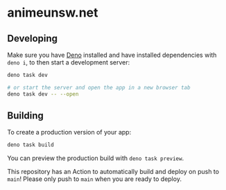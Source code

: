 # animeunsw.net
## Developing

Make sure you have [Deno](https://deno.land/) installed and have installed dependencies with `deno i`, to then start a development server:

```bash
deno task dev

# or start the server and open the app in a new browser tab
deno task dev -- --open
```

## Building

To create a production version of your app:

```bash
deno task build
```

You can preview the production build with `deno task preview`.

This repository has an Action to automatically build and deploy on push to `main`! Please only push to `main` when you are ready to deploy.
